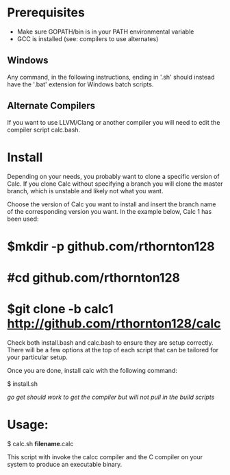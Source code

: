 # Prerequisites

 * Make sure GOPATH/bin is in your PATH environmental variable
 * GCC is installed (see: compilers to use alternates)

## Windows

Any command, in the following instructions, ending in '.sh' should instead 
have the '.bat' extension for Windows batch scripts.

## Alternate Compilers

If you want to use LLVM/Clang or another compiler you will need to edit
the compiler script calc.bash.

# Install

Depending on your needs, you probably want to clone a specific version of
Calc. If you clone Calc without specifying a branch you will clone the master
branch, which is unstable and likely not what you want.

Choose the version of Calc you want to install and insert the branch name of
the corresponding version you want. In the example below, Calc 1 has been used:

 # $mkdir -p github.com/rthornton128
 # #cd github.com/rthornton128
 # $git clone -b calc1 http://github.com/rthornton128/calc

Check both install.bash and calc.bash to ensure they are setup correctly.
There will be a few options at the top of each script that can be tailored
for your particular setup.

Once you are done, install calc with the following command:

$ install.sh

*go get should work to get the compiler but will not pull in the build
scripts*

# Usage:

$ calc.sh **filename**.calc

This script with invoke the calcc compiler and the C compiler on your
system to produce an executable binary.
